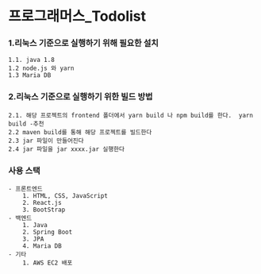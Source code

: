 # 프로그래머스_Todolist

### 1.리눅스 기준으로 실행하기 위해 필요한 설치
 	1.1. java 1.8
	1.2 node.js 와 yarn
	1.3 Maria DB

### 2.리눅스 기준으로 실행하기 위한 빌드 방법
 	2.1. 해당 프로젝트의 frontend 폴더에서 yarn build 나 npm build를 한다.  yarn build -추천 
	2.2 maven build를 통해 해당 프로젝트를 빌드한다
	2.3 jar 파일이 만들어진다
	2.4 jar 파일을 jar xxxx.jar 실행한다
### 사용 스택

```
- 프론트엔드
	1. HTML, CSS, JavaScript
	2. React.js
	3. BootStrap
- 백엔드
	1. Java
	2. Spring Boot
	3. JPA
	4. Maria DB
- 기타
	1. AWS EC2 배포
```
